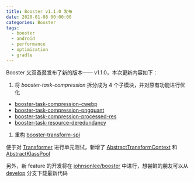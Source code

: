 ```yaml
---
title: Booster v1.1.0 发布
date: 2020-01-08 00:00:00
categories: Booster
tags:
  - booster
  - android
  - performance
  - optimization
  - gradle
---
```


Booster 又双叒叕发布了新的版本—— v1.1.0，本次更新内容如下：

1. 将 *booster-task-compression* 拆分成为 4 个子模块，并对原有功能进行优化

  - [booster-task-compression-cwebp](https://github.com/didi/booster/blob/master/booster-task-compression-cwebp)
  - [booster-task-compression-pngquant](https://github.com/didi/booster/blob/master/booster-task-compression-pngquant)
  - [booster-task-compression-processed-res](https://github.com/didi/booster/blob/master/booster-task-compression-processed-res)
  - [booster-task-resource-deredundancy](https://github.com/didi/booster/blob/master/booster-task-resource-deredundancy)

1. 重构 [booster-transform-spi](https://github.com/didi/booster/blob/master/booster-transform-spi)

  便于对 [Transformer]() 进行单元测试，新增了 [AbstractTransformContext](https://github.com/didi/booster/blob/master/booster-transform-spi/src/main/kotlin/com/didiglobal/booster/transform/AbstractTransformContext.kt) 和 [AbstractKlassPool](https://github.com/didi/booster/blob/master/booster-transform-spi/src/main/kotlin/com/didiglobal/booster/transform/AbstractKlassPool.kt)
  
另外，新 feature 的开发将在 [johnsonlee/booster](https://github.com/johnsonlee/booster) 中进行，想尝鲜的朋友可以从 [develop](https://github.com/johnsonlee/booster/tree/develop/) 分支下载最新代码
